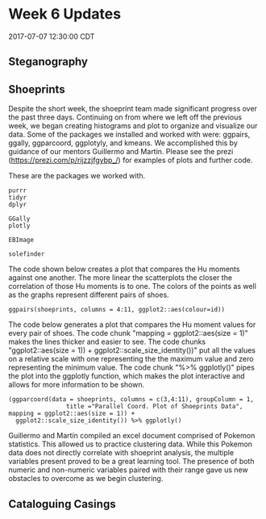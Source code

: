 Week 6 Updates
================
2017-07-07 12:30:00 CDT

Steganography
-------------

Shoeprints
----------

Despite the short week, the shoeprint team made significant progress over the past three days. Continuing on from where we left off the previous week, we began creating histograms and plot to organize and visualize our data. Some of the packages we installed and worked with were: ggpairs, ggally, ggparcoord, ggplotyly, and kmeans. We accomplished this by guidance of our mentors Guillermo and Martín. Please see the prezi (<https://prezi.com/p/rijzzjfgybp_/>) for examples of plots and further code.

These are the packages we worked with.

    purrr
    tidyr
    dplyr

    GGally
    plotly

    EBImage

    solefinder

The code shown below creates a plot that compares the Hu moments against one another. The more linear the scatterplots the closer the correlation of those Hu moments is to one. The colors of the points as well as the graphs represent different pairs of shoes.

    ggpairs(shoeprints, columns = 4:11, ggplot2::aes(colour=id))

The code below generates a plot that compares the Hu moment values for every pair of shoes. The code chunk "mapping = ggplot2::aes(size = 1)" makes the lines thicker and easier to see. The code chunks "ggplot2::aes(size = 1)) + ggplot2::scale\_size\_identity())" put all the values on a relative scale with one representing the the maximum value and zero representing the minimum value. The code chunk "%&gt;% ggplotly()" pipes the plot into the ggplotly function, which makes the plot interactive and allows for more information to be shown.

    (ggparcoord(data = shoeprints, columns = c(3,4:11), groupColumn = 1,
                    title ="Parallel Coord. Plot of Shoeprints Data", mapping = ggplot2::aes(size = 1)) +
      ggplot2::scale_size_identity()) %>% ggplotly()

Guillermo and Martín compiled an excel document comprised of Pokemon statistics. This allowed us to practice clustering data. While this Pokemon data does not directly correlate with shoeprint analysis, the multiple variables present proved to be a great learning tool. The presence of both numeric and non-numeric variables paired with their range gave us new obstacles to overcome as we begin clustering.

Cataloguing Casings
-------------------
